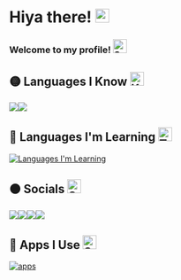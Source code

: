 # Hiya there! <img src="https://raw.githubusercontent.com/Tarikul-Islam-Anik/Animated-Fluent-Emojis/master/Emojis/Hand%20gestures/Waving%20Hand.png" alt="Waving Hand" width="25" height="25" />


### Welcome to my profile! <img src="https://raw.githubusercontent.com/Tarikul-Islam-Anik/Animated-Fluent-Emojis/master/Emojis/Smilies/Smiling%20Face%20with%20Smiling%20Eyes.png" alt="Smiling Face with Smiling Eyes" width="25" height="25" />
## 🟡 Languages I Know <img src="https://raw.githubusercontent.com/Tarikul-Islam-Anik/Animated-Fluent-Emojis/master/Emojis/Objects/Keyboard.png" alt="Keyboard" width="25" height="25" />
<a href="https://scratch.mit.edu/users/T0XlC_HD"><img src="https://media.discordapp.net/attachments/962646188220370974/1185712917786673172/scratchicon.png?ex=65909c35&is=657e2735&hm=278f172802561c1b17b20e6accbac83d343731e886f2925748eb825287e609a0&=&format=webp&quality=lossless&width=61&height=61"><img src="https://media.discordapp.net/attachments/962646188220370974/1185713970548588666/turbowarpicon.png?ex=65909d30&is=657e2830&hm=ce3d592566f10a629fcc22214756d792ae035c912245d6870068350135ab4777&=&format=webp&quality=lossless&width=59&height=59"></a>

## 🔴 Languages I'm Learning <img src="https://raw.githubusercontent.com/Tarikul-Islam-Anik/Animated-Fluent-Emojis/master/Emojis/Smilies/Thinking%20Face.png" alt="Thinking Face" width="25" height="25" />
[![Languages I'm Learning](https://skillicons.dev/icons?i=html,css,python,js)](https://skillicons.dev)

## 🟠 Socials <img src="https://raw.githubusercontent.com/Tarikul-Islam-Anik/Animated-Fluent-Emojis/master/Emojis/Smilies/Speech%20Balloon.png" alt="Speech Balloon" width="25" height="25" />
<a href="https://app.meower.org/users/LordPenguin"><img src="https://media.discordapp.net/attachments/962646188220370974/1185723956402061372/fluentmeowy.png?ex=6590a67c&is=657e317c&hm=a1c03086cd69c9c8f55a9bcff1b29a4604d9b9c1c44787259efc34b4b8d29b85&=&format=webp&quality=lossless&width=50&height=50"></a><a href="https://scratch.mit.edu/users/T0XlC_HD"><img src="https://media.discordapp.net/attachments/962646188220370974/1185712917786673172/scratchicon.png?ex=65909c35&is=657e2735&hm=278f172802561c1b17b20e6accbac83d343731e886f2925748eb825287e609a0&=&format=webp&quality=lossless&width=50&height=50"></a><a href="https://twitter.com/LordPenguin00"><img src="https://skillicons.dev/icons?i=twitter"></a><a href="https://discord.com"><img src="https://skillicons.dev/icons?i=discord"></a>

## 🔵 Apps I Use <img src="https://raw.githubusercontent.com/Tarikul-Islam-Anik/Animated-Fluent-Emojis/master/Emojis/Smilies/Smiling%20Face%20with%20Sunglasses.png" alt="Smiling Face with Sunglasses" width="25" height="25" />
[![apps](https://skillicons.dev/icons?i=vscode,replit,github,figma,blender)](https://skillicons.dev)
<!--
**RealLordPenguin/RealLordPenguin** is a ✨ _special_ ✨ repository because its `README.md` (this file) appears on your GitHub profile.

Here are some ideas to get you started:

- 🔭 I’m currently working on ...
- 🌱 I’m currently learning ...
- 👯 I’m looking to collaborate on ...
- 🤔 I’m looking for help with ...
- 💬 Ask me about ...
- 📫 How to reach me: ...

- ⚡ Fun fact: ...
-->
